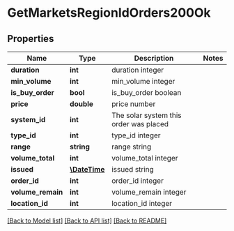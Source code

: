# GetMarketsRegionIdOrders200Ok

## Properties
Name | Type | Description | Notes
------------ | ------------- | ------------- | -------------
**duration** | **int** | duration integer | 
**min_volume** | **int** | min_volume integer | 
**is_buy_order** | **bool** | is_buy_order boolean | 
**price** | **double** | price number | 
**system_id** | **int** | The solar system this order was placed | 
**type_id** | **int** | type_id integer | 
**range** | **string** | range string | 
**volume_total** | **int** | volume_total integer | 
**issued** | [**\DateTime**](\DateTime.md) | issued string | 
**order_id** | **int** | order_id integer | 
**volume_remain** | **int** | volume_remain integer | 
**location_id** | **int** | location_id integer | 

[[Back to Model list]](../README.md#documentation-for-models) [[Back to API list]](../README.md#documentation-for-api-endpoints) [[Back to README]](../README.md)


